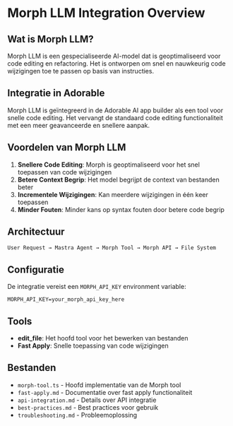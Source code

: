 # Morph LLM Integration Overview

## Wat is Morph LLM?

Morph LLM is een gespecialiseerde AI-model dat is geoptimaliseerd voor code editing en refactoring. Het is ontworpen om snel en nauwkeurig code wijzigingen toe te passen op basis van instructies.

## Integratie in Adorable

Morph LLM is geïntegreerd in de Adorable AI app builder als een tool voor snelle code editing. Het vervangt de standaard code editing functionaliteit met een meer geavanceerde en snellere aanpak.

## Voordelen van Morph LLM

1. **Snellere Code Editing**: Morph is geoptimaliseerd voor het snel toepassen van code wijzigingen
2. **Betere Context Begrip**: Het model begrijpt de context van bestanden beter
3. **Incrementele Wijzigingen**: Kan meerdere wijzigingen in één keer toepassen
4. **Minder Fouten**: Minder kans op syntax fouten door betere code begrip

## Architectuur

```
User Request → Mastra Agent → Morph Tool → Morph API → File System
```

## Configuratie

De integratie vereist een `MORPH_API_KEY` environment variable:

```env
MORPH_API_KEY=your_morph_api_key_here
```

## Tools

- **edit_file**: Het hoofd tool voor het bewerken van bestanden
- **Fast Apply**: Snelle toepassing van code wijzigingen

## Bestanden

- `morph-tool.ts` - Hoofd implementatie van de Morph tool
- `fast-apply.md` - Documentatie over fast apply functionaliteit
- `api-integration.md` - Details over API integratie
- `best-practices.md` - Best practices voor gebruik
- `troubleshooting.md` - Probleemoplossing
